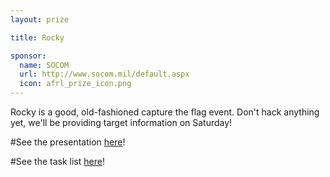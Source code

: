 ```yaml
---
layout: prize 

title: Rocky 

sponsor:
  name: SOCOM 
  url: http://www.socom.mil/default.aspx
  icon: afrl_prize_icon.png
---
```

Rocky is a good, old-fashioned capture the flag event. Don't hack anything yet,  we'll be providing target information on Saturday!

#See the presentation [here](https://s3.amazonaws.com/labhack-resources/Rocky/Rocky-Hackathon_Slides.pdf)!

#See the task list [here](https://s3.amazonaws.com/labhack-resources/Rocky/Rocky-Hackathon_Checklist.pdf)!
